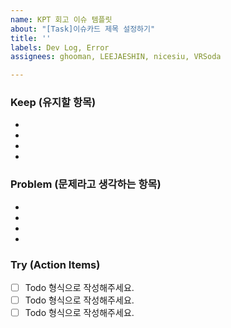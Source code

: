 ```yaml
---
name: KPT 회고 이슈 템플릿
about: "[Task]이슈카드 제목 설정하기"
title: ''
labels: Dev Log, Error
assignees: ghooman, LEEJAESHIN, nicesiu, VRSoda

---
```


### Keep (유지할 항목)
- 
- 
-
- 

### Problem (문제라고 생각하는 항목)
- 
- 
- 
- 

### Try (Action Items)
- [ ] Todo 형식으로 작성해주세요.
- [ ] Todo 형식으로 작성해주세요.
- [ ] Todo 형식으로 작성해주세요.
